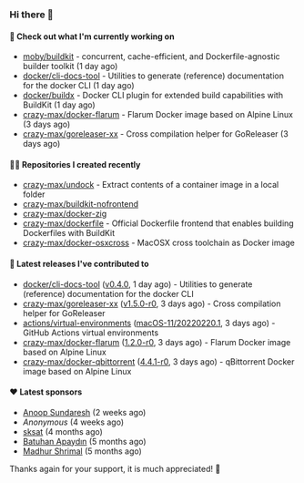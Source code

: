 ### Hi there 👋

#### 👷 Check out what I'm currently working on

- [moby/buildkit](https://github.com/moby/buildkit) - concurrent, cache-efficient, and Dockerfile-agnostic builder toolkit (1 day ago)
- [docker/cli-docs-tool](https://github.com/docker/cli-docs-tool) - Utilities to generate (reference) documentation for the docker CLI (1 day ago)
- [docker/buildx](https://github.com/docker/buildx) - Docker CLI plugin for extended build capabilities with BuildKit (1 day ago)
- [crazy-max/docker-flarum](https://github.com/crazy-max/docker-flarum) - Flarum Docker image based on Alpine Linux (3 days ago)
- [crazy-max/goreleaser-xx](https://github.com/crazy-max/goreleaser-xx) - Cross compilation helper for GoReleaser (3 days ago)

#### 👨‍💻 Repositories I created recently

- [crazy-max/undock](https://github.com/crazy-max/undock) - Extract contents of a container image in a local folder
- [crazy-max/buildkit-nofrontend](https://github.com/crazy-max/buildkit-nofrontend)
- [crazy-max/docker-zig](https://github.com/crazy-max/docker-zig)
- [crazy-max/dockerfile](https://github.com/crazy-max/dockerfile) - Official Dockerfile frontend that enables building Dockerfiles with BuildKit
- [crazy-max/docker-osxcross](https://github.com/crazy-max/docker-osxcross) - MacOSX cross toolchain as Docker image

#### 🚀 Latest releases I've contributed to

- [docker/cli-docs-tool](https://github.com/docker/cli-docs-tool) ([v0.4.0](https://github.com/docker/cli-docs-tool/releases/tag/v0.4.0), 1 day ago) - Utilities to generate (reference) documentation for the docker CLI
- [crazy-max/goreleaser-xx](https://github.com/crazy-max/goreleaser-xx) ([v1.5.0-r0](https://github.com/crazy-max/goreleaser-xx/releases/tag/v1.5.0-r0), 3 days ago) - Cross compilation helper for GoReleaser
- [actions/virtual-environments](https://github.com/actions/virtual-environments) ([macOS-11/20220220.1](https://github.com/actions/virtual-environments/releases/tag/macOS-11%2F20220220.1), 3 days ago) - GitHub Actions virtual environments
- [crazy-max/docker-flarum](https://github.com/crazy-max/docker-flarum) ([1.2.0-r0](https://github.com/crazy-max/docker-flarum/releases/tag/1.2.0-r0), 3 days ago) - Flarum Docker image based on Alpine Linux
- [crazy-max/docker-qbittorrent](https://github.com/crazy-max/docker-qbittorrent) ([4.4.1-r0](https://github.com/crazy-max/docker-qbittorrent/releases/tag/4.4.1-r0), 3 days ago) - qBittorrent Docker image based on Alpine Linux

#### ❤️ Latest sponsors
- [Anoop Sundaresh](https://github.com/theryecatcher) (2 weeks ago)
- _Anonymous_ (4 weeks ago)
- [sksat](https://github.com/sksat) (4 months ago)
- [Batuhan Apaydın](https://github.com/developer-guy) (5 months ago)
- [Madhur Shrimal](https://github.com/shrimalmadhur) (5 months ago)

Thanks again for your support, it is much appreciated! 🙏
